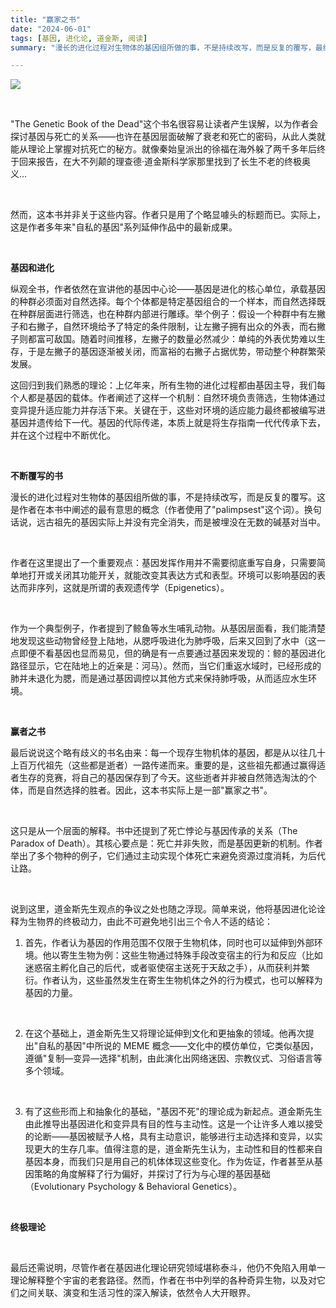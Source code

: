 ```yaml
---
title: "赢家之书"
date: "2024-06-01"
tags: [基因, 进化论, 道金斯, 阅读]
summary: "漫长的进化过程对生物体的基因组所做的事，不是持续改写，而是反复的覆写，最终形成了赢家说明书。"

---
```



![](https://royce-1304379861.cos.ap-shanghai.myqcloud.com/image-20250604171430318.png)

&nbsp;

"The Genetic Book of the Dead"这个书名很容易让读者产生误解，以为作者会探讨基因与死亡的关系——也许在基因层面破解了衰老和死亡的密码，从此人类就能从理论上掌握对抗死亡的秘方。就像秦始皇派出的徐福在海外躲了两千多年后终于回来报告，在大不列颠的理查德·道金斯科学家那里找到了长生不老的终极奥义…

&nbsp; 

然而，这本书并非关于这些内容。作者只是用了个略显噱头的标题而已。实际上，这是作者多年来"自私的基因"系列延伸作品中的最新成果。

&nbsp;

**基因和进化**

纵观全书，作者依然在宣讲他的基因中心论——基因是进化的核心单位，承载基因的种群必须面对自然选择。每个个体都是特定基因组合的一个样本，而自然选择既在种群层面进行筛选，也在种群内部进行雕琢。举个例子：假设一个种群中有左撇子和右撇子，自然环境给予了特定的条件限制，让左撇子拥有出众的外表，而右撇子则都富可敌国。随着时间推移，左撇子的数量必然减少：单纯的外表优势难以生存，于是左撇子的基因逐渐被关闭，而富裕的右撇子占据优势，带动整个种群繁荣发展。



这回归到我们熟悉的理论：上亿年来，所有生物的进化过程都由基因主导，我们每个人都是基因的载体。作者阐述了这样一个机制：自然环境负责筛选，生物体通过变异提升适应能力并存活下来。关键在于，这些对环境的适应能力最终都被编写进基因并遗传给下一代。基因的代际传递，本质上就是将生存指南一代代传承下去，并在这个过程中不断优化。

&nbsp;

**不断覆写的书**

漫长的进化过程对生物体的基因组所做的事，不是持续改写，而是反复的覆写。这是作者在本书中阐述的最有意思的概念（作者使用了"palimpsest"这个词）。换句话说，远古祖先的基因实际上并没有完全消失，而是被埋没在无数的碱基对当中。

&nbsp;

作者在这里提出了一个重要观点：基因发挥作用并不需要彻底重写自身，只需要简单地打开或关闭其功能开关，就能改变其表达方式和表型。环境可以影响基因的表达而非序列，这就是所谓的表观遗传学（Epigenetics）。

&nbsp;

作为一个典型例子，作者提到了鲸鱼等水生哺乳动物。从基因层面看，我们能清楚地发现这些动物曾经登上陆地，从腮呼吸进化为肺呼吸，后来又回到了水中（这一点即便不看基因也显而易见，但的确是有一点要通过基因来发现的：鲸的基因进化路径显示，它在陆地上的近亲是：河马）。然而，当它们重返水域时，已经形成的肺并未退化为腮，而是通过基因调控以其他方式来保持肺呼吸，从而适应水生环境。

&nbsp;

**赢者之书**

最后说说这个略有歧义的书名由来：每一个现存生物机体的基因，都是从以往几十上百万代祖先（这些都是逝者）一路传递而来。重要的是，这些祖先都通过赢得适者生存的竞赛，将自己的基因保存到了今天。这些逝者并非被自然筛选淘汰的个体，而是自然选择的胜者。因此，这本书实际上是一部"赢家之书"。

&nbsp;

这只是从一个层面的解释。书中还提到了死亡悖论与基因传承的关系（The Paradox of Death）。其核心要点是：死亡并非失败，而是基因更新的机制。作者举出了多个物种的例子，它们通过主动实现个体死亡来避免资源过度消耗，为后代让路。

&nbsp;

说到这里，道金斯先生观点的争议之处也随之浮现。简单来说，他将基因进化论诠释为生物界的终极动力，由此不可避免地引出三个令人不适的结论：

1. 首先，作者认为基因的作用范围不仅限于生物机体，同时也可以延伸到外部环境。他以寄生生物为例：这些生物通过特殊手段改变宿主的行为和反应（比如迷惑宿主孵化自己的后代，或者驱使宿主送死于天敌之手），从而获利并繁衍。作者认为，这些虽然发生在寄生生物机体之外的行为模式，也可以解释为基因的力量。

&nbsp;

2. 在这个基础上，道金斯先生又将理论延伸到文化和更抽象的领域。他再次提出"自私的基因"中所说的 MEME 概念——文化中的模仿单位，它类似基因，遵循"复制—变异—选择"机制，由此演化出网络迷因、宗教仪式、习俗语言等多个领域。

&nbsp;

3. 有了这些形而上和抽象化的基础，"基因不死"的理论成为新起点。道金斯先生由此推导出基因进化和变异具有目的性与主动性。这是一个让许多人难以接受的论断——基因被赋予人格，具有主动意识，能够进行主动选择和变异，以实现更大的生存几率。值得注意的是，道金斯先生认为，主动性和目的性都来自基因本身，而我们只是用自己的机体体现这些变化。作为佐证，作者甚至从基因策略的角度解释了行为偏好，并探讨了行为与心理的基因基础（Evolutionary Psychology & Behavioral Genetics）。

&nbsp;

**终极理论**

&nbsp;

最后还需说明，尽管作者在基因进化理论研究领域堪称泰斗，他仍不免陷入用单一理论解释整个宇宙的老套路径。然而，作者在书中列举的各种奇异生物，以及对它们之间关联、演变和生活习性的深入解读，依然令人大开眼界。

